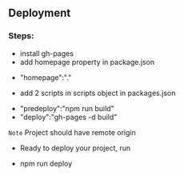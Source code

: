 ## Deployment

### Steps:
- install gh-pages
- add homepage property in package.json
 * "homepage":"."
- add 2 scripts in scripts object in packages.json
 * "predeploy":"npm run build"
 * "deploy":"gh-pages -d build"

`Note` Project should have remote origin

- Ready to deploy your project, run 
 * npm run deploy

